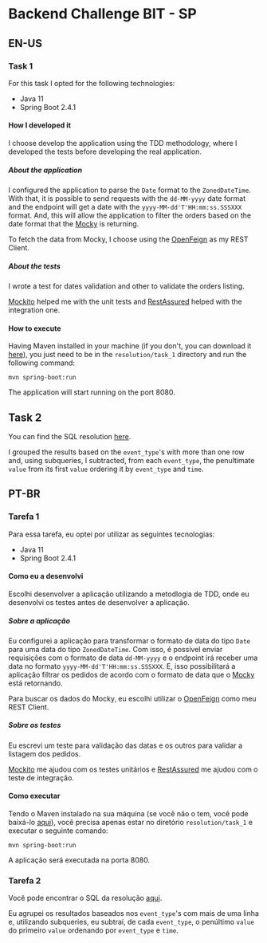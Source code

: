 # Backend Challenge BIT - SP

## EN-US
### Task 1

For this task I opted for the following technologies:
- Java 11
- Spring Boot 2.4.1

#### How I developed it

I choose develop the application using the TDD methodology, where I developed the tests before developing the real application.

##### About the application

I configured the application to parse the `Date` format to the `ZonedDateTime`. With that, it is possible to send requests with the `dd-MM-yyyy` date format and the endpoint will get a date with the `yyyy-MM-dd'T'HH:mm:ss.SSSXXX` format. And, this will allow the application to filter the orders based on the date format that the [Mocky](http://www.mocky.io/v2/5817803a1000007d01cc7fc9) is returning.

To fetch the data from Mocky, I choose using the [OpenFeign](https://spring.io/projects/spring-cloud-openfeign) as my REST Client.

##### About the tests

I wrote a test for dates validation and other to validate the orders listing.

[Mockito](https://site.mockito.org/) helped me with the unit tests and [RestAssured](https://rest-assured.io/) helped with the integration one.

#### How to execute

Having Maven installed in your machine (if you don't, you can download it [here](https://maven.apache.org/download.cgi)), you just need to be in the `resolution/task_1` directory and run the following command:
```
mvn spring-boot:run
```

The application will start running on the port 8080.


## Task 2

You can find the SQL resolution [here](https://github.com/LeonardoSSev/challenge-backend/blob/master/resolution/task_2/resolution.sql).

I grouped the results based on the `event_type`'s with more than one row and, using subqueries, I subtracted, from each `event_type`, the penultimate `value` from its first `value` ordering it by `event_type` and `time`.

## PT-BR

### Tarefa 1

Para essa tarefa, eu optei por utilizar as seguintes tecnologias:
- Java 11
- Spring Boot 2.4.1

#### Como eu a desenvolvi

Escolhi desenvolver a aplicação utilizando a metodlogia de TDD, onde eu desenvolvi os testes antes de desenvolver a aplicação.

##### Sobre a aplicação

Eu configurei a aplicação para transformar o formato de data do tipo `Date` para uma data do tipo `ZonedDateTime`. Com isso, é possível enviar requisições com o formato de data `dd-MM-yyyy` e o endpoint irá receber uma data no formato `yyyy-MM-dd'T'HH:mm:ss.SSSXXX`. E, isso possibilitará a aplicação filtrar os pedidos de acordo com o formato de data que o [Mocky](http://www.mocky.io/v2/5817803a1000007d01cc7fc9) está retornando.

Para buscar os dados do Mocky, eu escolhi utilizar o [OpenFeign](https://spring.io/projects/spring-cloud-openfeign) como meu REST Client.

##### Sobre os testes

Eu escrevi um teste para validação das datas e os outros para validar a listagem dos pedidos.

[Mockito](https://site.mockito.org/) me ajudou com os testes unitários e [RestAssured](https://rest-assured.io/) me ajudou com o teste de integração.

#### Como executar

Tendo o Maven instalado na sua máquina (se você não o tem, você pode baixá-lo [aqui](https://maven.apache.org/download.cgi)), você precisa apenas estar no diretório `resolution/task_1` e executar o seguinte comando:
```
mvn spring-boot:run
```

A aplicação será executada na porta 8080.


### Tarefa 2

Você pode encontrar o SQL da resolução [aqui](https://github.com/LeonardoSSev/challenge-backend/blob/master/resolution/task_2/resolution.sql).

Eu agrupei os resultados baseados nos `event_type`'s com mais de uma linha e, utilizando subqueries, eu subtraí, de cada `event_type`, o penúltimo `value` do primeiro `value` ordenando por `event_type` e `time`.